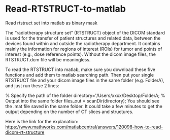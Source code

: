 # Read-RTSTRUCT-to-matlab
Read rtstruct set into matlab as binary mask

The “radiotherapy structure set” (RTSTRUCT) object of the DICOM standard is used for the transfer of patient structures and related data, between the devices found within and outside the radiotherapy department. It contains mainly the information for regions of interest (ROIs) for tumor and points of interest (e.g., dose reference points). Without the dicom image files, the RTSTRUCT.dcm file will be meaningless. 

To read the RTSTRUCT into matlab, make sure you download these five functions and add them to matlab searching path. Then put your single RTSTRUCT file and your dicom image files in the same folder (e.g. FolderA), and just run these 2 lines:

% Specify the path of the folder
directory='/Users/xxxx/Desktop/FolderA;
% Output into the same folder
files_out = scanDir(directory);
You should see the .mat file saved in the same folder. It could take a few minutes to get the output depending on the number of CT slices and structures.

Here is the link for the explanation:
https://www.mathworks.com/matlabcentral/answers/120098-how-to-read-dicom-rt-structure
